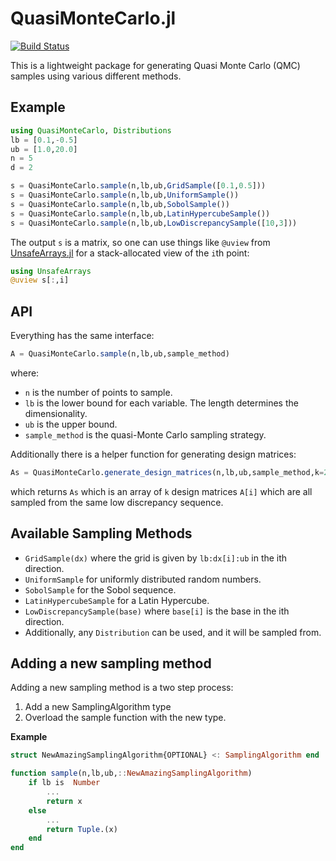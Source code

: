 # QuasiMonteCarlo.jl

[![Build Status](https://travis-ci.org/JuliaDiffEq/QuasiMonteCarlo.jl.svg?branch=master)](https://travis-ci.org/JuliaDiffEq/QuasiMonteCarlo.jl)

This is a lightweight package for generating Quasi Monte Carlo (QMC) samples
using various different methods.

## Example

```julia
using QuasiMonteCarlo, Distributions
lb = [0.1,-0.5]
ub = [1.0,20.0]
n = 5
d = 2

s = QuasiMonteCarlo.sample(n,lb,ub,GridSample([0.1,0.5]))
s = QuasiMonteCarlo.sample(n,lb,ub,UniformSample())
s = QuasiMonteCarlo.sample(n,lb,ub,SobolSample())
s = QuasiMonteCarlo.sample(n,lb,ub,LatinHypercubeSample())
s = QuasiMonteCarlo.sample(n,lb,ub,LowDiscrepancySample([10,3]))
```

The output `s` is a matrix, so one can use things like `@uview` from
[UnsafeArrays.jl](https://github.com/oschulz/UnsafeArrays.jl) for a stack-allocated
view of the `i`th point:

```julia
using UnsafeArrays
@uview s[:,i]
```

## API

Everything has the same interface:

```julia
A = QuasiMonteCarlo.sample(n,lb,ub,sample_method)
```

where:

- `n` is the number of points to sample.
- `lb` is the lower bound for each variable. The length determines the dimensionality.
- `ub` is the upper bound.
- `sample_method` is the quasi-Monte Carlo sampling strategy.

Additionally there is a helper function for generating design matrices:

```julia
As = QuasiMonteCarlo.generate_design_matrices(n,lb,ub,sample_method,k=2)
```

which returns `As` which is an array of `k` design matrices `A[i]` which are
all sampled from the same low discrepancy sequence.

## Available Sampling Methods

* `GridSample(dx)` where the grid is given by `lb:dx[i]:ub` in the ith direction.
* `UniformSample` for uniformly distributed random numbers.
* `SobolSample` for the Sobol sequence.
* `LatinHypercubeSample` for a Latin Hypercube.
* `LowDiscrepancySample(base)` where `base[i]` is the base in the ith direction.
* Additionally, any `Distribution` can be used, and it will be sampled from.

## Adding a new sampling method

Adding a new sampling method is a two step process:

1. Add a new SamplingAlgorithm type
2. Overload the sample function with the new type.

**Example**

```julia
struct NewAmazingSamplingAlgorithm{OPTIONAL} <: SamplingAlgorithm end

function sample(n,lb,ub,::NewAmazingSamplingAlgorithm)
    if lb is  Number
        ...
        return x
    else
        ...
        return Tuple.(x)
    end
end
```

